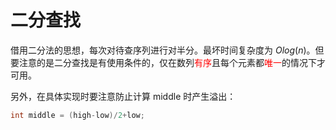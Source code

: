 <!--
 * @Description: 
 * @Author: fujunzhe
 * @Date: 2022-03-26 21:40:24
-->
# 二分查找

借用二分法的思想，每次对待查序列进行对半分。最坏时间复杂度为 $Olog(n)$。但要注意的是二分查找是有使用条件的，仅在数列<font color=red>有序</font>且每个元素都<font color=red>唯一</font>的情况下才可用。

另外，在具体实现时要注意防止计算 middle 时产生溢出：
```cpp
int middle = (high-low)/2+low;
```
